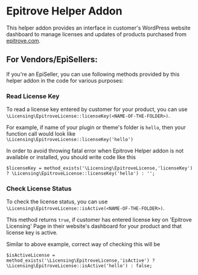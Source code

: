 # Epitrove Helper Addon

This helper addon provides an interface in customer's WordPress website dashboard to manage licenses and updates
of products purchased from [epitrove.com](https://epitrove.com).

## For Vendors/EpiSellers:
If you're an EpiSeller, you can use following methods provided by this helper addon in the code for various purposes:

### Read License Key
To read a license key entered by customer for your product, you can use `\Licensing\EpitroveLicense::licenseKey(<NAME-OF-THE-FOLDER>)`.

For example, if name of your plugin or theme's folder is `hello`, then your function call would look like `\Licensing\EpitroveLicense::licenseKey('hello')`

In order to avoid throwing fatal error when Epitrove Helper addon is not available or installed, you should write code like this

`$licenseKey = method_exists('\Licensing\EpitroveLicense,'licenseKey') ? \Licensing\EpitroveLicense::licenseKey('hello') : '';`

### Check License Status
To check the license status, you can use `\Licensing\EpitroveLicense::isActive(<NAME-OF-THE-FOLDER>)`.

This method returns `true`, if customer has entered license key on 
'Epitrove Licensing' Page in their website's dashboard for your product and that license key is active.

Similar to above example, correct way of checking this will be

`$isActiveLicense = method_exists('\Licensing\EpitroveLicense,'isActive') ? \Licensing\EpitroveLicense::isActive('hello') : false;`